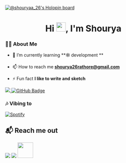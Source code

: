 
<!--
**shouryasinghrathore/shouryasinghrathore** is a ✨ _special_ ✨ repository because its `README.md` (this file) appears on your GitHub profile.

Here are some ideas to get you started:

- 🔭 I’m currently working on ...
- 🌱 I’m currently learning ...
- 👯 I’m looking to collaborate on ...
- 🤔 I’m looking for help with ...
- 💬 Ask me about ...
- 📫 How to reach me: ...
- 😄 Pronouns: ...
- ⚡ Fun fact: ...
-->
<!-- <img align="right" alt="GIF" src="https://cdn.dribbble.com/users/1626229/screenshots/16311321/media/0d2090c377191f4e49bde0932d71f9d3.jpg?compress=1&resize=1600x1200" width="500" height="320" style="border-radius: 100px" />

 -->
 
 

 [![@shouryaa_26's Holopin board](https://holopin.me/shouryaa_26)](https://holopin.io/@shouryaa_26)

<h1 align="center">Hi <img src="https://raw.githubusercontent.com/MartinHeinz/MartinHeinz/master/wave.gif" width="30px">, I'm Shourya</h1>


### 🙋‍♂️ About Me


- 🌱 I’m currently learning **🕸 development **

- 📫 How to reach me **shourya26rathore@gmail.com**

- ⚡ Fun fact **I like to write and sketch**

<p align="left">
<a href="https://github.com/shouryasinghrathore/github-profile-views-counter">
    <img src="https://komarev.com/ghpvc/?username=shouryasinghrathore">
</a>
<a href="https://github.com/shouryasinghrathore?tab=followers"><img src="https://img.shields.io/github/followers/shouryasinghrathore?label=Followers&style=social" alt="GitHub Badge"></a>
</p>


### 🎶 Vibing to
[![Spotify](https://spotify-live.vercel.app/api/spotify)](https://open.spotify.com/artist/41MozSoPIsD1dJM0CLPjZF)



## 📬 Reach me out
<p align="left">
<a href = "https://www.linkedin.com/in/shourya-singh-rathore-1913721bb/"/><img src="https://img.icons8.com/fluent/48/000000/linkedin.png"/></a>
<a href = "https://www.instagram.com/shouryaa_26/"><img src="https://img.icons8.com/fluent/48/000000/instagram-new.png"/></a>
<a href = "https://dev.to/shourya26rathore"><img src="https://d2fltix0v2e0sb.cloudfront.net/dev-black.png" width="50px" ></a>


</p>
